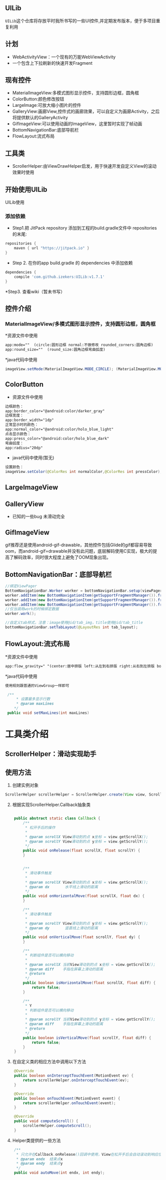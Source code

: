UILib
---

`UILib`这个仓库将存放平时我所书写的一些UI控件,并定期发布版本，便于多项目重复利用

计划
---
* WebActivityView：一个现有的万能WebViewActivity
* 一个包含上下拉刷新的快速开发Fragment


现有控件
---
* MaterialImageView:多模式图形显示控件，支持圆形边框，圆角框
* ColorButton:颜色修改按钮
* LargeImage:可放大缩小图片的控件
* GalleryView:画廊View,控件式的画廊效果，可以自定义为画廊Activity，之后将提供默认的GalleryActivity
* GifImageView:可以使用动画的ImageView，这里暂时实现了帧动画
* BottomNavigationBar:底部导航栏
* FlowLayout:流式布局

工具类
--
* ScrollerHelper:由ViewDrawHelper启发，用于快速开发自定义View的滚动效果时使用

开始使用UILib
---

UILib使用

### 添加依赖

* Step1.把 JitPack repository 添加到工程的build.gradle文件中 repositories的末尾:
```groovy
repositories {
    maven { url "https://jitpack.io" }
}
```

* Step 2. 在你的app build.gradle 的 dependencies 中添加依赖
```groovy
dependencies {
	compile 'com.github.izekers:UILib:v1.7.1'
}
```

*Step3. 查看wiki（暂未书写）

控件介绍
---

### MaterialImageView/多模式图形显示控件，支持圆形边框，圆角框

*资源文件中使用
```xml
app:mode=""  (circle:圆形边框 normal:不做修改 rounded_corners:圆角边框)
app:round_size=""  (round_size:圆角边框弯曲弧度)
```
*java代码中使用

```java
imageView.setMode(MaterialImageView.MODE_CIRCLE); (MaterialImageView.MODE_CIRCLE:圆形边框  MaterialImageView.MODE_NORMAL:不做修改 MaterialImageView.MODE_ROUNDED_CORNERS:圆角边框)
```


ColorButton
---

* 资源文件中使用
```xml
边框颜色：
app:border_color="@android:color/darker_gray"
边框宽度：
app:border_width="1dp"
正常显示时的颜色：
app:normal_color="@android:color/holo_blue_light"
点击显示颜色：
app:press_color="@android:color/holo_blue_dark"
弯曲弧度：
app:radius="20dp"
```
* java代码中使用(暂无)

```java
设置颜色：
imageView.setColor(@ColorRes int normalColor,@ColorRes int pressColor);
```


LargeImageView
---


GalleryView
---


* 已知的一些bug
未滑动完全



GifImageView
---
gif推荐还是使用android-gif-drawable，其他控件包括Glide的gif都容易导致oom，而android-gif=drawable并没有此问题，底层解码使用C实现，极大的提高了解码效率，同时很大程度上避免了OOM现象出现。



BottomNavigationBar：底部导航栏
---

```java
//绑定ViewPager
BottomNavigationBar.Worker worker = bottomNavigationBar.setup(viewPager, getSupportFragmentManager());
worker.addItem(new BottomNavigationItem(getSupportFragmentManager()).fragment(new SimpleFragment()).icon(R.drawable.nor_icon, R.drawable.select).title("首页"));
worker.addItem(new BottomNavigationItem(getSupportFragmentManager()).fragment(new SimpleFragment()).icon(R.drawable.nor_icon, R.drawable.select).title("第二页"));
worker.addItem(new BottomNavigationItem(getSupportFragmentManager()).fragment(new SimpleFragment()).icon(R.drawable.nor_icon, R.drawable.select).title("第三页"));
//仅当调用work的时候绑定数据
worker.work();

//自定义tab样式，注意：image使用@id/tab_img，title使用@id/tab_title
bottomNavigationBar.setTabLayout(@LayoutRes int tab_layout);
```

FlowLayout:流式布局
---
*资源文件中使用
```xml
app:flow_gravity=" "(center:居中排版 left:从左到右排版 right:从右到左排版 bottom:从下到上排版)
```
*java代码中使用

```java
使用规则跟普通的ViewGroup一样即可

 /**
     * 设置最多显示行数
     * @param maxLines
    */
 public void setMaxLines(int maxLines)
```


# 工具类介绍

ScrollerHelper：滑动实现助手
---

## 使用方法
1. 创建实例对象
```java
ScrollerHelper scrollerHelper = ScrollerHelper.create(View view, ScrollerHelper.Callback callback);
```

2. 根据实现ScrollerHelper.Callback抽象类
```java

    public abstract static class Callback {
        /**
         * 松开手后的操作
         *
         * @param scrollX View滑动到的点 x坐标 = view.getScrollX();
         * @param scrollY View滑动到的点 y坐标 = view.getScrollY();
         */
        public void onRelease(float scrollX, float scrollY) {
        }


        /**
         * 滑动事件触发
         *
         * @param scrollX View滑动到的点 x坐标 = view.getScrollX();
         * @param dx       水平线上滑动的距离
         */
        public void onHorizontalMove(float scrollX, float dx) {
        }

        /**
         * 滑动事件触发
         *
         * @param scrollY View滑动到的点 y坐标 = view.getScrollY();
         * @param dy       竖直线上滑动的距离
         */
        public void onVerticalMove(float scrollY, float dy) {
        }

        /**
         * 判断组件是否可以横向移动
         *
         * @param scrollX 当前View滑动到的点 x坐标 = view.getScrollX();
         * @param diff    手指在屏幕上滑动的距离
         * @return
         */
        public boolean isHorizontalMove(float scrollX, float diff) {
            return false;
        }

        /**
         * Y
         * 判断组件是否可以横向移动
         *
         * @param scrollY 当前View滑动到的点 y坐标 = view.getScrollY();
         * @param diff    手指在屏幕上滑动的距离
         * @return
         */
        public boolean isVerticalMove(float scrollY, float diff) {
            return false;
        }
    }
```

3. 在自定义类的相应方法中调用以下方法
```java
    @Override
    public boolean onInterceptTouchEvent(MotionEvent ev) {
        return scrollerHelper.onInterceptTouchEvent(ev);
    }

    @Override
    public boolean onTouchEvent(MotionEvent event) {
        return scrollerHelper.onTouchEvent(event);
    }

    @Override
    public void computeScroll() {
        scrollerHelper.computeScroll();
    }
```


4. Helper类提供的一些方法
```java
    /**
     * 只允许在Callback.onRelease()回调中使用，View在松开手后会自动滚动到响应位置
     * @param endx  结束点x
     * @param endy  结束点y
     */
    public void autoMove(int endx, int endy);
```